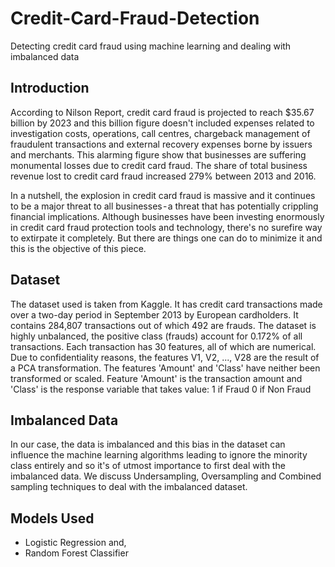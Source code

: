 # Credit-Card-Fraud-Detection
Detecting credit card fraud using machine learning and dealing with imbalanced data

<h2> Introduction </h2>
According to Nilson Report, credit card fraud is projected to reach $35.67 billion by 2023 and this billion figure doesn't included expenses related to investigation costs, operations, call centres, chargeback management of fraudulent transactions and external recovery expenses borne by issuers and merchants. This alarming figure show that businesses are suffering monumental losses due to credit card fraud. The share of total business revenue lost to credit card fraud increased 279% between 2013 and 2016. 


In a nutshell, the explosion in credit card fraud is massive and it continues to be a major threat to all businesses - a threat that has potentially crippling financial implications. Although businesses have been investing enormously in credit card fraud protection tools and technology, there's no surefire way to extirpate it completely. But there are things one can do to minimize it and this is the objective of this piece.

<h2> Dataset </h2>
The dataset used is taken from Kaggle. It has credit card transactions made over a two-day period in September 2013 by European cardholders. It contains 284,807 transactions out of which 492 are frauds. The dataset is highly unbalanced, the positive class (frauds) account for 0.172% of all transactions. Each transaction has 30 features, all of which are numerical. Due to confidentiality reasons, the features V1, V2, ..., V28 are the result of a PCA transformation. The features 'Amount' and 'Class' have neither been transformed or scaled. Feature 'Amount' is the transaction amount and 'Class' is the response variable that takes value:
1 if Fraud
0 if Non Fraud

<h2> Imbalanced Data </h2>
In our case, the data is imbalanced and this bias in the dataset can influence the machine learning algorithms leading to ignore the minority class entirely and so it's of utmost importance to first deal with the imbalanced data. We discuss Undersampling, Oversampling and Combined sampling techniques to deal with the imbalanced dataset.

## Models Used 
* Logistic Regression and,
* Random Forest Classifier
